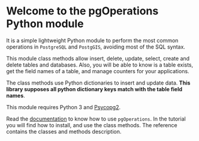 # Welcome to the pgOperations Python module

It is a simple lightweight Python module to perform the most 
common operations in `PostgreSQL` and `PostgGIS`, avoiding most of the SQL syntax.

This module class methods allow insert, delete, update, select, create 
and delete tables and databases. Also, you will be able to know is a table exists, get the field names 
of a table, and manage counters for your applications. 

The  class methods use Python dictionaries to insert and update data. **This library supposes all python dictionary keys match with the table field names**.

This module requires Python 3 and [Psycopg2](https://pypi.org/project/psycopg2/).

Read the [documentation](https://joamona.github.io/pgOperations/) to know how to use `pgOperations`. In the tutorial you will find
how to install, and use the class methods. The reference contains the classes and methods
description.




